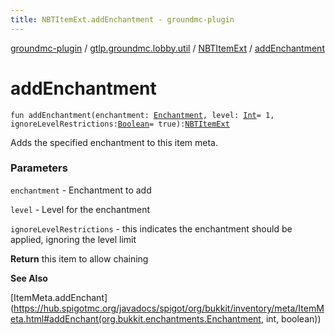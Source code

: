 ```yaml
---
title: NBTItemExt.addEnchantment - groundmc-plugin
---
```


[groundmc-plugin](../../index.html) / [gtlp.groundmc.lobby.util](../index.html) / [NBTItemExt](index.html) / [addEnchantment](.)

# addEnchantment

`fun addEnchantment(enchantment: `[`Enchantment`](https://hub.spigotmc.org/javadocs/spigot/org/bukkit/enchantments/Enchantment.html)`, level: `[`Int`](https://kotlinlang.org/api/latest/jvm/stdlib/kotlin/-int/index.html)` = 1, ignoreLevelRestrictions: `[`Boolean`](https://kotlinlang.org/api/latest/jvm/stdlib/kotlin/-boolean/index.html)` = true): `[`NBTItemExt`](index.html)

Adds the specified enchantment to this item meta.

### Parameters

`enchantment` - Enchantment to add

`level` - Level for the enchantment

`ignoreLevelRestrictions` - this indicates the enchantment should be
    applied, ignoring the level limit

**Return**
this item to allow chaining

**See Also**

[ItemMeta.addEnchant](https://hub.spigotmc.org/javadocs/spigot/org/bukkit/inventory/meta/ItemMeta.html#addEnchant(org.bukkit.enchantments.Enchantment, int, boolean))

